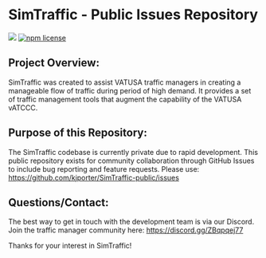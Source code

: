 # SimTraffic - Public Issues Repository
![][version-image]
[![npm license][license-image]][license-url]

## Project Overview:
SimTraffic was created to assist VATUSA traffic managers in creating a manageable flow of traffic during period of high demand. It provides a set of traffic management tools that augment the capability of the VATUSA vATCCC.

## Purpose of this Repository:
The SimTraffic codebase is currently private due to rapid development. This public repository exists for community collaboration through GitHub Issues to include bug reporting and feature requests. Please use: https://github.com/kjporter/SimTraffic-public/issues

## Questions/Contact:
The best way to get in touch with the development team is via our Discord.
Join the traffic manager community here: https://discord.gg/ZBqpqej77

Thanks for your interest in SimTraffic!

<!-- Links: -->
[version-image]: https://img.shields.io/github/package-json/v/kjporter/SimTraffic-public

[license-image]: https://img.shields.io/github/license/kjporter/SimTraffic-public
[license-url]: https://github.com/kjporter/SimTraffic-public/blob/main/COPYING
